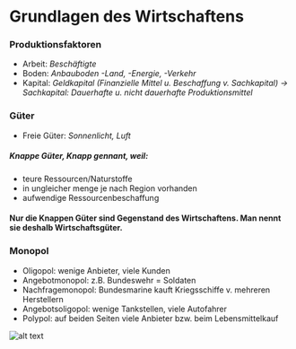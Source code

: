 # Grundlagen des Wirtschaftens

### Produktionsfaktoren

- Arbeit: *Beschäftigte*
- Boden: *Anbauboden -Land, -Energie, -Verkehr*
- Kapital: *Geldkapital (Finanzielle Mittel u. Beschaffung v. Sachkapital) -> Sachkapital: Dauerhafte u. nicht dauerhafte Produktionsmittel*

### Güter

- Freie Güter: *Sonnenlicht, Luft*
##### Knappe Güter, Knapp gennant, weil: 
- teure Ressourcen/Naturstoffe
- in ungleicher menge je nach Region vorhanden
- aufwendige Ressourcenbeschaffung

#### Nur die Knappen Güter sind Gegenstand des Wirtschaftens. Man nennt sie deshalb Wirtschaftsgüter. 

### Monopol

- Oligopol: wenige Anbieter, viele Kunden
- Angebotmonopol: z.B. Bundeswehr = Soldaten
- Nachfragemonopol: Bundesmarine kauft Kriegsschiffe v. mehreren Herstellern
- Angebotsoligopol: wenige Tankstellen, viele Autofahrer
- Polypol: auf beiden Seiten viele Anbieter bzw. beim Lebensmittelkauf

![alt text](image.png)